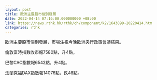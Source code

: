 ```yaml
---
layout: post
title: 歐洲主要股市個別發展
date: 2022-04-14 07:16:00.000000000 +08:00
link: https://news.rthk.hk/rthk/ch/component/k2/1643899-20220414.htm
categories: rthk
---
```


歐洲主要股市個別發展，市場注視今晚歐洲央行政策會議結果。

倫敦富時指數收市報7580點，升4點。

巴黎CAC指數報6542點，升4點。

法蘭克福DAX指數報14076點，跌48點。
